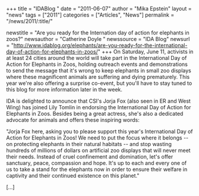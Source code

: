 +++
title = "IDABlog "
date = "2011-06-07"
author = "Mika Epstein"
layout = "news"
tags = ["2011"]
categories = ["Articles", "News"]
permalink = "/news/2011/:title/"

newstitle = "Are you ready for the Internation day of action for elephants in zoos?"
newsauthor = "Catherine Doyle "
newssource = "IDA Blog"
newsurl = "http://www.idablog.org/elephants/are-you-ready-for-the-international-day-of-action-for-elephants-in-zoos/"
+++
 On Saturday, June 11, activists in at least 24 cities around the world will take part in the International Day of Action for Elephants in Zoos, holding outreach events and demonstrations to send the message that it's wrong to keep elephants in small zoo displays where these magnificent animals are suffering and dying prematurely. This year we're also offering a surprise co-event, but you'll have to stay tuned to this blog for more information later in the week. 

IDA is delighted to announce that CSI's Jorja Fox (also seen in ER and West Wing) has joined Lily Tomlin in endorsing the International Day of Action for Elephants in Zoos. Besides being a great actress, she's also a dedicated advocate for animals and offers these inspiring words: 

"Jorja Fox here, asking you to please support this year's International Day of Action for Elephants in Zoos! We need to put the focus where it belongs -- on protecting elephants in their natural habitats -- and stop wasting hundreds of millions of dollars on artificial zoo displays that will never meet their needs. Instead of cruel confinement and domination, let's offer sanctuary, peace, compassion and hope. It's up to each and every one of us to take a stand for the elephants now in order to ensure their welfare in captivity and their continued existence on this planet." 

[...]  
